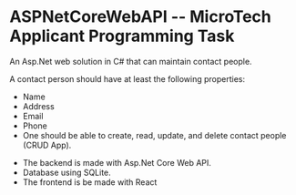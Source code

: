 # ASPNetCoreWebAPI -- MicroTech Applicant Programming Task

An Asp.Net web solution in C# that can maintain contact people.

A contact person should have at least the following properties:

- Name
- Address
- Email
- Phone
- One should be able to create, read, update, and delete contact people (CRUD App).

* The backend is made with Asp.Net Core Web API.
* Database using SQLite.
* The frontend is be made with React
